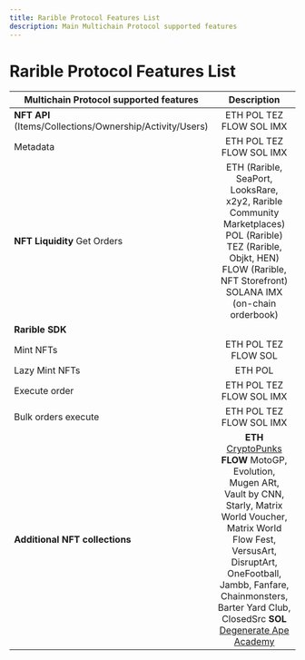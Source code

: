 ```yaml
---
title: Rarible Protocol Features List
description: Main Multichain Protocol supported features
---
```


# Rarible Protocol Features List

| **Multichain Protocol supported features**               |                                                                                                                                                                                                Description                                                                                                                                                                                                 |
|----------------------------------------------------------|:----------------------------------------------------------------------------------------------------------------------------------------------------------------------------------------------------------------------------------------------------------------------------------------------------------------------------------------------------------------------------------------------------------:|
| **NFT API** (Items/Collections/Ownership/Activity/Users) |                                                                                                                                                                                          ETH POL TEZ FLOW SOL IMX                                                                                                                                                                                          |
| Metadata                                                 |                                                                                                                                                                                          ETH POL TEZ FLOW SOL IMX                                                                                                                                                                                          |
| **NFT Liquidity** Get Orders                             |                                                                                                               ETH (Rarible, SeaPort, LooksRare, x2y2, Rarible Community Marketplaces) POL (Rarible) TEZ (Rarible, Objkt, HEN) FLOW (Rarible, NFT Storefront) SOLANA IMX (on-chain orderbook)                                                                                                               |
| **Rarible SDK**                                          |                                                                                                                                                                                                                                                                                                                                                                                                            |
| Mint NFTs                                                |                                                                                                                                                                                            ETH POL TEZ FLOW SOL                                                                                                                                                                                            |
| Lazy Mint NFTs                                           |                                                                                                                                                                                                  ETH POL                                                                                                                                                                                                   |
| Execute order                                            |                                                                                                                                                                                          ETH POL TEZ FLOW SOL IMX                                                                                                                                                                                          |
| Bulk orders execute                                      |                                                                                                                                                                                          ETH POL TEZ FLOW SOL IMX                                                                                                                                                                                          |
| **Additional NFT collections**                           | **ETH** [CryptoPunks](https://www.larvalabs.com/cryptopunks) **FLOW** MotoGP, Evolution, Mugen ARt, Vault by CNN, Starly, Matrix World Voucher, Matrix World Flow Fest, VersusArt, DisruptArt, OneFootball, Jambb, Fanfare, Chainmonsters, Barter Yard Club, ClosedSrc  **SOL** [Degenerate Ape Academy](https://marketplace.degenape.academy/explore/SOLANA:DSwfRF1jhhu6HpSuzaig1G19kzP73PfLZBPLofkw6fLD) |



